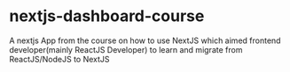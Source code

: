# nextjs-dashboard-course
A nextjs App from the course on how to use NextJS which aimed frontend developer(mainly ReactJS Developer) to learn and migrate from ReactJS/NodeJS to NextJS
